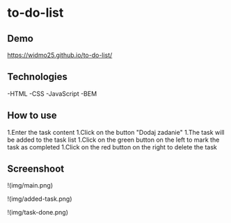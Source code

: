 # to-do-list
## Demo
https://widmo25.github.io/to-do-list/

## Technologies
-HTML
-CSS
-JavaScript
-BEM

## How to use 

1.Enter the task content
1.Click on the button "Dodaj zadanie"
1.The task will be added to the task list
1.Click on the green button on the left to mark the task as completed
1.Click on the red button on the right to delete the task


## Screenshoot
!(img/main.png)

!(img/added-task.png)

!(img/task-done.png)

